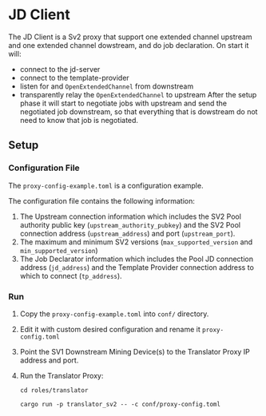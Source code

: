 # JD Client
The JD Client is a Sv2 proxy that support one extended channel upstream and one extended channel
dowstream, and do job declaration. On start it will:
* connect to the jd-server
* connect to the template-provider
* listen for and `OpenExtendedChannel` from downstream
* transparently relay the `OpenExtendedChannel` to upstream 
After the setup phase it will start to negotiate jobs with upstream and send the negotiated job
downstream, so that everything that is dowstream do not need to know that job is negotiated.

## Setup
### Configuration File
The `proxy-config-example.toml` is a configuration example.

The configuration file contains the following information:

1. The Upstream connection information which includes the SV2 Pool authority public key 
   (`upstream_authority_pubkey`) and the SV2 Pool connection address (`upstream_address`) and port
   (`upstream_port`).
1. The maximum and minimum SV2 versions (`max_supported_version` and `min_supported_version`)
1. The Job Declarator information which includes the Pool JD connection address (`jd_address`) and the Template Provider connection address to which to connect (`tp_address`).

### Run
1. Copy the `proxy-config-example.toml` into `conf/` directory.
2. Edit it with custom desired configuration and rename it `proxy-config.toml`
3. Point the SV1 Downstream Mining Device(s) to the Translator Proxy IP address and port.
4. Run the Translator Proxy:

   ```
   cd roles/translator
   ```
   ```
   cargo run -p translator_sv2 -- -c conf/proxy-config.toml
   ```
